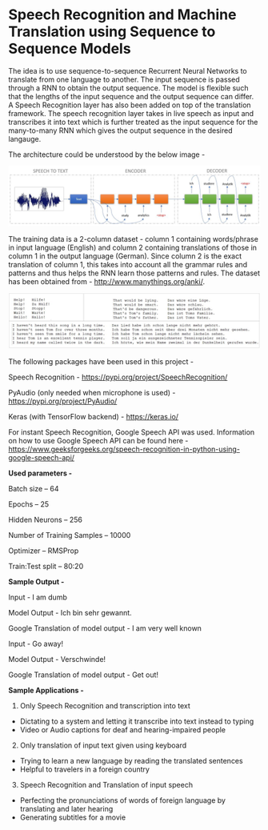 # Speech Recognition and Machine Translation using Sequence to Sequence Models

The idea is to use sequence-to-sequence Recurrent Neural Networks to translate from one language to another. The input sequence is passed through a RNN to obtain the output sequence. The model is flexible such that the lengths of the input sequence and the output sequence can differ. A Speech Recognition layer has also been added on top of the translation framework. The speech recognition layer takes in live speech as input and transcribes it into text which is further treated as the input sequence for the many-to-many RNN which gives the output sequence in the desired langauge.

The architecture could be understood by the below image -

![](images/architecture.JPG)

The training data is a 2-column dataset - column 1 containing words/phrase in input language (English) and column 2 containing translations of those in column 1 in the output language (German). Since column 2 is the exact translation of column 1, this takes into account all the grammar rules and patterns and thus helps the RNN learn those patterns and rules.
The dataset has been obtained from - http://www.manythings.org/anki/.

![](images/file.JPG)

The following packages have been used in this project - 

Speech Recognition - https://pypi.org/project/SpeechRecognition/

PyAudio (only needed when microphone is used) - https://pypi.org/project/PyAudio/

Keras (with TensorFlow backend) - https://keras.io/ 

For instant Speech Recognition, Google Speech API was used. Information on how to use Google Speech API can be found here - https://www.geeksforgeeks.org/speech-recognition-in-python-using-google-speech-api/

**Used parameters -**

Batch size – 64

Epochs – 25

Hidden Neurons – 256

Number of Training Samples – 10000

Optimizer – RMSProp

Train:Test split – 80:20

**Sample Output -**

Input - I am dumb

Model Output - Ich bin sehr gewannt.

Google Translation of model output - I am very well known



Input - Go away!

Model Output - Verschwinde!

Google Translation of model output - Get out!


**Sample Applications -**

1. Only Speech Recognition and transcription into text
  -	Dictating to a system and letting it transcribe into text instead to typing
  -	Video or Audio captions for deaf and hearing-impaired people

2. Only translation of input text given using keyboard
  -	Trying to learn a new language by reading the translated sentences
  -	Helpful to travelers in a foreign country 

3. Speech Recognition and Translation of input speech
  -	Perfecting the pronunciations of words of foreign language by translating and later hearing
  -	Generating subtitles for a movie


